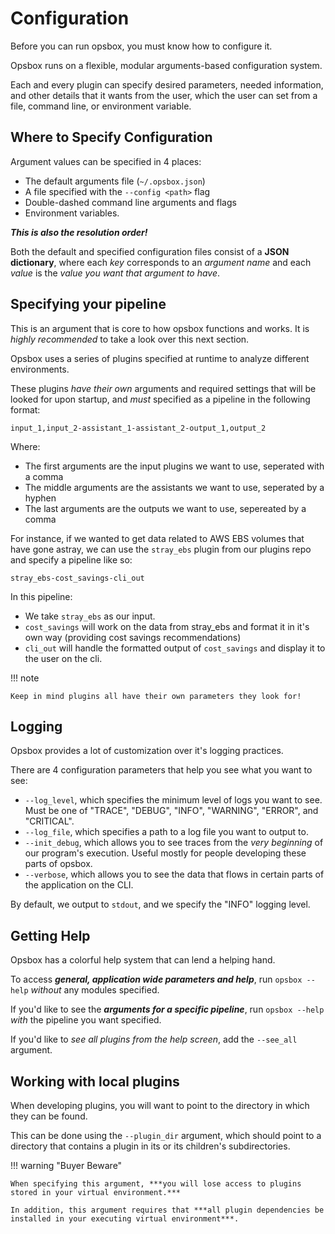 # Configuration
Before you can run opsbox, you must know how to configure it.

Opsbox runs on a flexible, modular arguments-based configuration system.

Each and every plugin can specify desired parameters, needed information, and other details that it wants from the user, which the user can set from a file, command line, or environment variable.

## Where to Specify Configuration
Argument values can be specified in 4 places:

- The default arguments file (`~/.opsbox.json`)
- A file specified with the `--config <path>` flag
- Double-dashed command line arguments and flags
- Environment variables.

***This is also the resolution order!***

Both the default and specified configuration files consist of a **JSON dictionary**, where each *key* corresponds to an *argument name* and each *value* is the *value you want that argument to have*.

## Specifying your pipeline
This is an argument that is core to how opsbox functions and works.
It is *highly recommended* to take a look over this next section.

Opsbox uses a series of plugins specified at runtime to analyze different environments.

These plugins *have their own* arguments and required settings that will be looked for upon startup, and *must* specified as a pipeline in the following format:

```
input_1,input_2-assistant_1-assistant_2-output_1,output_2
```

Where:

- The first arguments are the input plugins we want to use, seperated with a comma
- The middle arguments are the assistants we want to use, seperated by a hyphen
- The last arguments are the outputs we want to use, sepereated by a comma

For instance, if we wanted to get data related to AWS EBS volumes that have gone astray, we can use the `stray_ebs` plugin from our plugins repo and specify a pipeline like so:

```
stray_ebs-cost_savings-cli_out
```

In this pipeline:

- We take `stray_ebs` as our input.
- `cost_savings` will work on the data from stray_ebs and format it in it's own way (providing cost savings recommendations)
- `cli_out` will handle the formatted output of `cost_savings` and display it to the user on the cli.


!!! note

    Keep in mind plugins all have their own parameters they look for!

## Logging
Opsbox provides a lot of customization over it's logging practices.

There are 4 configuration parameters that help you see what you want to see:

- `--log_level`, which specifies the minimum level of logs you want to see.
    Must be one of "TRACE", "DEBUG", "INFO", "WARNING", "ERROR", and "CRITICAL". 
- `--log_file`, which specifies a path to a log file you want to output to.
- `--init_debug`, which allows you to see traces from the *very beginning* of our program's execution.
    Useful mostly for people developing these parts of opsbox.
- `--verbose`, which allows you to see the data that flows in certain parts of the application on the CLI.

By default, we output to `stdout`, and we specify the "INFO" logging level.

## Getting Help
Opsbox has a colorful help system that can lend a helping hand.

To access ***general, application wide parameters and help***, run `opsbox --help` *without* any modules specified.

If you'd like to see the ***arguments for a specific pipeline***, run `opsbox --help` *with* the pipeline you want specified.

If you'd like to *see all plugins from the help screen*, add the `--see_all` argument.

## Working with local plugins
When developing plugins, you will want to point to the directory in which they can be found.

This can be done using the `--plugin_dir` argument, which should point to a directory that contains a plugin in its or its children's subdirectories.

!!! warning "Buyer Beware"

    When specifying this argument, ***you will lose access to plugins stored in your virtual environment.***

    In addition, this argument requires that ***all plugin dependencies be installed in your executing virtual environment***.

